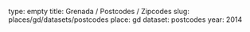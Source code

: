 type: empty
title: Grenada / Postcodes / Zipcodes
slug: places/gd/datasets/postcodes
place: gd
dataset: postcodes
year: 2014
